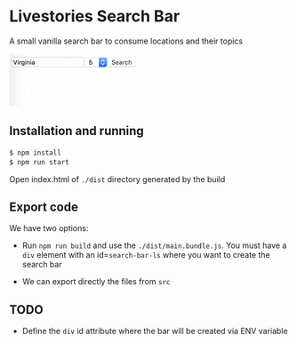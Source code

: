 # Livestories Search Bar

A small vanilla search bar to consume locations and their topics

![](demo.gif)

## Installation and running

```bash
$ npm install
$ npm run start
```

Open index.html of `./dist` directory generated by the build

## Export code

We have two options:

- Run `npm run build` and use the `./dist/main.bundle.js`.
  You must have a `div` element with an id=`search-bar-ls` where you want to create the search bar 

- We can export directly the files from `src`


## TODO

- Define the `div` id attribute where the bar will be created via ENV variable

